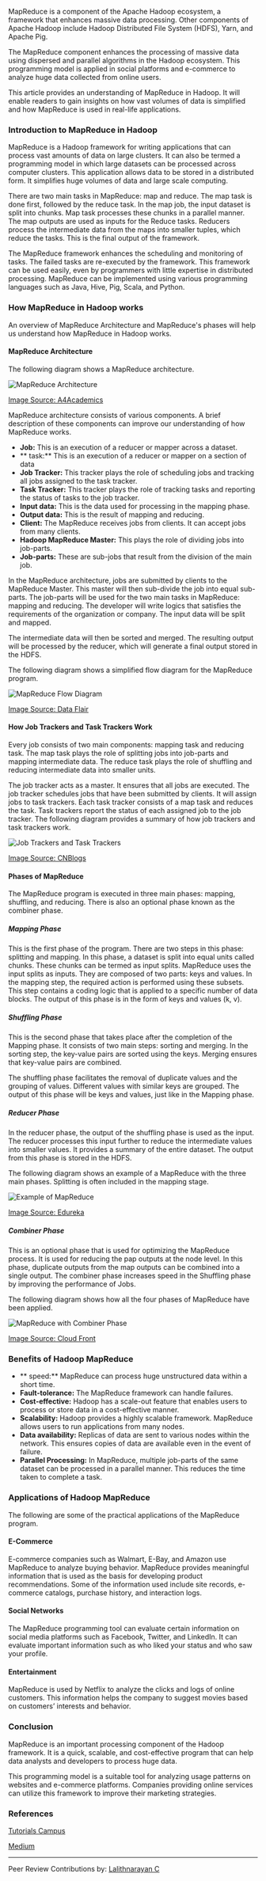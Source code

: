 MapReduce is a component of the Apache Hadoop ecosystem, a framework that enhances massive data processing. Other components of Apache Hadoop include Hadoop Distributed File System (HDFS), Yarn, and Apache Pig. 

The MapReduce component enhances the processing of massive data using dispersed and parallel algorithms in the Hadoop ecosystem. This programming model is applied in social platforms and e-commerce to analyze huge data collected from online users.

This article provides an understanding of MapReduce in Hadoop. It will enable readers to gain insights on how vast volumes of data is simplified and how MapReduce is used in real-life applications. 

### Introduction to MapReduce in Hadoop
MapReduce is a Hadoop framework for writing applications that can process vast amounts of data on large clusters. It can also be termed a programming model in which large datasets can be processed across computer clusters. This application allows data to be stored in a distributed form. It simplifies huge volumes of data and large scale computing. 

There are two main tasks in MapReduce: map and reduce. The map task is done first, followed by the reduce task. In the map job, the input dataset is split into chunks. Map task processes these chunks in a parallel manner. The map outputs are used as inputs for the Reduce tasks. Reducers process the intermediate data from the maps into smaller tuples, which reduce the tasks. This is the final output of the framework.

The MapReduce framework enhances the scheduling and monitoring of tasks. The failed tasks are re-executed by the framework. This framework can be used easily, even by programmers with little expertise in distributed processing. MapReduce can be implemented using various programming languages such as Java, Hive, Pig, Scala, and Python. 	
 
### How MapReduce in Hadoop works
An overview of MapReduce Architecture and MapReduce's phases will help us understand how MapReduce in Hadoop works. 

#### MapReduce Architecture
The following diagram shows a MapReduce architecture.

![MapReduce Architecture](/engineering-education/understanding-mapreduce-in-hadoop/map-reduce-architecture.png)

[Image Source: A4Academics](http://a4academics.com/images/hadoop/Hadoop-Mapreduce-Architecture.png)

MapReduce architecture consists of various components. A brief description of these components can improve our understanding of how MapReduce works. 
- **Job:** This is an execution of a reducer or mapper across a dataset.
- ** task:** This is an execution of a reducer or mapper on a section of data
- **Job Tracker:** This tracker plays the role of scheduling jobs and tracking all jobs assigned to the task tracker.
- **Task Tracker:** This tracker plays the role of tracking tasks and reporting the status of tasks to the job tracker.  
- **Input data:** This is the data used for processing in the mapping phase.
- **Output data:** This is the result of mapping and reducing.
- **Client:** The MapReduce receives jobs from clients. It can accept jobs from many clients. 
- **Hadoop MapReduce Master:** This plays the role of dividing jobs into job-parts.
- **Job-parts:** These are sub-jobs that result from the division of the main job. 

In the MapReduce architecture, jobs are submitted by clients to the MapReduce Master. This master will then sub-divide the job into equal sub-parts. The job-parts will be used for the two main tasks in MapReduce: mapping and reducing. The developer will write logics that satisfies the requirements of the organization or company. The input data will be split and mapped.

The intermediate data will then be sorted and merged. The resulting output will be processed by the reducer, which will generate a final output stored in the HDFS.

The following diagram shows a simplified flow diagram for the MapReduce program. 

![MapReduce Flow Diagram](/engineering-education/understanding-mapreduce-in-hadoop/mapreduce-flow-diagram.jpg)

[Image Source: Data Flair](https://data-flair.training/blogs/wp-content/uploads/sites/2/2017/09/hadoop-mapreduce-flow.jpg)

#### How Job Trackers and Task Trackers Work
Every job consists of two main components: mapping task and reducing task. The map task plays the role of splitting jobs into job-parts and mapping intermediate data. The reduce task plays the role of shuffling and reducing intermediate data into smaller units. 

The job tracker acts as a master. It ensures that all jobs are executed. The job tracker schedules jobs that have been submitted by clients. It will assign jobs to task trackers. Each task tracker consists of a map task and reduces the task. Task trackers report the status of each assigned job to the job tracker. The following diagram provides a summary of how job trackers and task trackers work. 

![Job Trackers and Task Trackers](/engineering-education/understanding-mapreduce-in-hadoop/job-trackers-and-task-trackers.png)

[Image Source: CNBlogs](https://images2015.cnblogs.com/blog/222972/201512/222972-20151215101500256-2116703561.png)

#### Phases of MapReduce
The MapReduce program is executed in three main phases: mapping, shuffling, and reducing. There is also an optional phase known as the combiner phase.

##### Mapping Phase
This is the first phase of the program. There are two steps in this phase: splitting and mapping. In this phase, a dataset is split into equal units called chunks. These chunks can be termed as input splits. MapReduce uses the input splits as inputs. They are composed of two parts: keys and values. In the mapping step, the required action is performed using these subsets. This step contains a coding logic that is applied to a specific number of data blocks. The output of this phase is in the form of keys and values (k, v). 

##### Shuffling Phase
This is the second phase that takes place after the completion of the Mapping phase. It consists of two main steps: sorting and merging. In the sorting step, the key-value pairs are sorted using the keys. Merging ensures that key-value pairs are combined. 

The shuffling phase facilitates the removal of duplicate values and the grouping of values. Different values with similar keys are grouped. The output of this phase will be keys and values, just like in the Mapping phase.

##### Reducer Phase
In the reducer phase, the output of the shuffling phase is used as the input. The reducer processes this input further to reduce the intermediate values into smaller values. It provides a summary of the entire dataset. The output from this phase is stored in the HDFS.

The following diagram shows an example of a MapReduce with the three main phases. Splitting is often included in the mapping stage. 

![Example of MapReduce](/engineering-education/understanding-mapreduce-in-hadoop/example-of-mapreduce.png)

[Image Source: Edureka](https://4zy7s42hws72i51dv3513vnm-wpengine.netdna-ssl.com/wp-content/uploads/2018/02/MapReduce-Way-MapReduce-Tutorial-Edureka.png)

##### Combiner Phase
This is an optional phase that is used for optimizing the MapReduce process. It is used for reducing the pap outputs at the node level. In this phase, duplicate outputs from the map outputs can be combined into a single output. The combiner phase increases speed in the Shuffling phase by improving the performance of Jobs. 

The following diagram shows how all the four phases of MapReduce have been applied. 

![MapReduce with Combiner Phase](/engineering-education/understanding-mapreduce-in-hadoop/mapreduce-with-combiner-phase.jpg)

[Image Source: Cloud Front](https://d2h0cx97tjks2p.cloudfront.net/blogs/wp-content/uploads/sites/2/2017/05/mapreduce-job-execution-flow-1-1024x492-1.jpg)

### Benefits of Hadoop MapReduce
* ** speed:** MapReduce can process huge unstructured data within a short time. 
* **Fault-tolerance:** The MapReduce framework can handle failures. 
* **Cost-effective:** Hadoop has a scale-out feature that enables users to process or store data in a cost-effective manner. 
* **Scalability:** Hadoop provides a highly scalable framework. MapReduce allows users to run applications from many nodes.
* **Data availability:** Replicas of data are sent to various nodes within the network. This ensures copies of data are available even in the event of failure. 
* **Parallel Processing:** In MapReduce, multiple job-parts of the same dataset can be processed in a parallel manner. This reduces the time taken to complete a task. 

### Applications of Hadoop MapReduce
The following are some of the practical applications of the MapReduce program.

#### E-Commerce
E-commerce companies such as Walmart, E-Bay, and Amazon use MapReduce to analyze buying behavior. MapReduce provides meaningful information that is used as the basis for developing product recommendations. Some of the information used include site records, e-commerce catalogs, purchase history, and interaction logs. 

#### Social Networks
The MapReduce programming tool can evaluate certain information on social media platforms such as Facebook, Twitter, and LinkedIn. It can evaluate important information such as who liked your status and who saw your profile. 

#### Entertainment 
MapReduce is used by Netflix to analyze the clicks and logs of online customers. This information helps the company to suggest movies based on customers’ interests and behavior. 

### Conclusion
MapReduce is an important processing component of the Hadoop framework. It is a quick, scalable, and cost-effective program that can help data analysts and developers to process huge data. 

This programming model is a suitable tool for analyzing usage patterns on websites and e-commerce platforms. Companies providing online services can utilize this framework to improve their marketing strategies. 

### References

[Tutorials Campus](https://www.tutorialscampus.com/tutorials/map-reduce/architecture.htm)

[Medium](https://medium.com/@elmaslouhy.mouaad/understanding-hadoop-mapreduce-f3e206cc3598)


---
Peer Review Contributions by: [Lalithnarayan C](/engineering-education/authors/lalithnarayan-c/)


